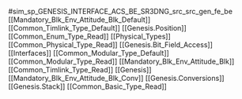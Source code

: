 #sim_sp_GENESIS_INTERFACE_ACS_BE_SR3DNG_src_src_gen_fe_be
[[Mandatory_Blk_Env_Attitude_Blk_Default]]
[[Common_Timlink_Type_Default]]
[[Genesis.Position]]
[[Common_Enum_Type_Read]]
[[Physical_Types]]
[[Common_Physical_Type_Read]]
[[Genesis.Bit_Field_Access]]
[[Interfaces]]
[[Common_Modular_Type_Default]]
[[Common_Modular_Type_Read]]
[[Mandatory_Blk_Env_Attitude_Blk]]
[[Common_Timlink_Type_Read]]
[[Genesis]]
[[Mandatory_Blk_Env_Attitude_Blk_Conv]]
[[Genesis.Conversions]]
[[Genesis.Stack]]
[[Common_Basic_Type_Read]]
